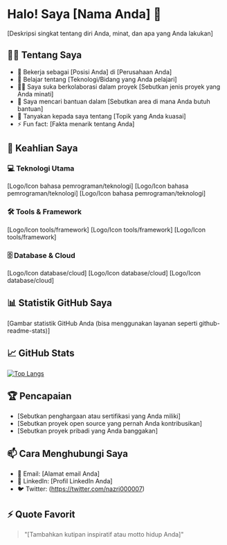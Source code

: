 # Halo! Saya [Nama Anda] 👋

[Deskripsi singkat tentang diri Anda, minat, dan apa yang Anda lakukan]

## 🙋‍♂️ Tentang Saya

* 💼 Bekerja sebagai [Posisi Anda] di [Perusahaan Anda]
* 🌱 Belajar tentang [Teknologi/Bidang yang Anda pelajari]
* 👯‍♀️ Saya suka berkolaborasi dalam proyek [Sebutkan jenis proyek yang Anda minati]
* 🤔 Saya mencari bantuan dalam [Sebutkan area di mana Anda butuh bantuan]
* 💬 Tanyakan kepada saya tentang [Topik yang Anda kuasai]
* ⚡ Fun fact: [Fakta menarik tentang Anda]

## 🚀 Keahlian Saya

### 💻 Teknologi Utama
[Logo/Icon bahasa pemrograman/teknologi] [Logo/Icon bahasa pemrograman/teknologi] [Logo/Icon bahasa pemrograman/teknologi]

### 🛠️ Tools & Framework
[Logo/Icon tools/framework] [Logo/Icon tools/framework] [Logo/Icon tools/framework]

### 🗄️ Database & Cloud
[Logo/Icon database/cloud] [Logo/Icon database/cloud] [Logo/Icon database/cloud]

## 📊 Statistik GitHub Saya

[Gambar statistik GitHub Anda (bisa menggunakan layanan seperti github-readme-stats)]

## 📈 GitHub Stats

[![Top Langs](https://github-readme-stats.vercel.app/api/top-langs/?username=username_anda)](https://github.com/anuraghazra/github-readme-stats)

## 🏆 Pencapaian

* [Sebutkan penghargaan atau sertifikasi yang Anda miliki]
* [Sebutkan proyek open source yang pernah Anda kontribusikan]
* [Sebutkan proyek pribadi yang Anda banggakan]

## 📫 Cara Menghubungi Saya

* 📧 Email: [Alamat email Anda]
* 💼 LinkedIn: [Profil LinkedIn Anda]
* 🐦 Twitter: (https://twitter.com/nazri000007)

## ⚡ Quote Favorit

> "[Tambahkan kutipan inspiratif atau motto hidup Anda]"
